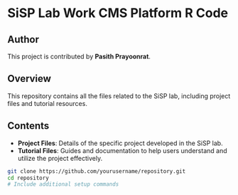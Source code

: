 # SiSP Lab Work CMS Platform R Code

## Author
This project is contributed by **Pasith Prayoonrat**.

## Overview
This repository contains all the files related to the SiSP lab, including project files and tutorial resources. 

## Contents
- **Project Files**: Details of the specific project developed in the SiSP lab.
- **Tutorial Files**: Guides and documentation to help users understand and utilize the project effectively.

```bash
git clone https://github.com/yourusername/repository.git
cd repository
# Include additional setup commands
